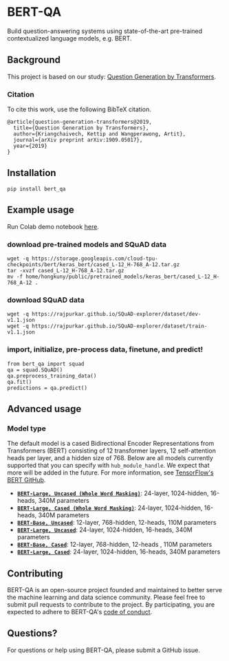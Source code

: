 # BERT-QA
Build question-answering systems using state-of-the-art pre-trained contextualized language models, e.g. BERT.

## Background

This project is based on our study: [Question Generation by Transformers](https://arxiv.org/abs/1909.05017).

### Citation

To cite this work, use the following BibTeX citation.

```
@article{question-generation-transformers@2019,
  title={Question Generation by Transformers},
  author={Kriangchaivech, Kettip and Wangperawong, Artit},
  journal={arXiv preprint arXiv:1909.05017},
  year={2019}
}
```

## Installation
```
pip install bert_qa
```

## Example usage
Run Colab demo notebook [here](https://colab.research.google.com/drive/1-tLvxSuI0ik2BaruaY_Ivoh_4eobWzEW).

### download pre-trained models and SQuAD data
```
wget -q https://storage.googleapis.com/cloud-tpu-checkpoints/bert/keras_bert/cased_L-12_H-768_A-12.tar.gz
tar -xvzf cased_L-12_H-768_A-12.tar.gz
mv -f home/hongkuny/public/pretrained_models/keras_bert/cased_L-12_H-768_A-12 .
```

### download SQuAD data
```
wget -q https://rajpurkar.github.io/SQuAD-explorer/dataset/dev-v1.1.json
wget -q https://rajpurkar.github.io/SQuAD-explorer/dataset/train-v1.1.json
```

### import, initialize, pre-process data, finetune, and predict!
```
from bert_qa import squad
qa = squad.SQuAD()
qa.preprocess_training_data()
qa.fit()
predictions = qa.predict()
```

## Advanced usage

### Model type
The default model is a cased Bidirectional Encoder Representations from Transformers (BERT) consisting of 12 transformer layers, 12 self-attention heads per layer, and a hidden size of 768. Below are all models currently supported that you can specify with `hub_module_handle`. We expect that more will be added in the future. For more information, see [TensorFlow's BERT GitHub](https://github.com/tensorflow/models/blob/master/official/nlp/bert/README.md).

*   **[`BERT-Large, Uncased (Whole Word Masking)`](https://storage.googleapis.com/cloud-tpu-checkpoints/bert/keras_bert/wwm_uncased_L-24_H-1024_A-16.tar.gz)**:
    24-layer, 1024-hidden, 16-heads, 340M parameters
*   **[`BERT-Large, Cased (Whole Word Masking)`](https://storage.googleapis.com/cloud-tpu-checkpoints/bert/keras_bert/wwm_cased_L-24_H-1024_A-16.tar.gz)**:
    24-layer, 1024-hidden, 16-heads, 340M parameters
*   **[`BERT-Base, Uncased`](https://storage.googleapis.com/cloud-tpu-checkpoints/bert/keras_bert/uncased_L-12_H-768_A-12.tar.gz)**:
    12-layer, 768-hidden, 12-heads, 110M parameters
*   **[`BERT-Large, Uncased`](https://storage.googleapis.com/cloud-tpu-checkpoints/bert/keras_bert/uncased_L-24_H-1024_A-16.tar.gz)**:
    24-layer, 1024-hidden, 16-heads, 340M parameters
*   **[`BERT-Base, Cased`](https://storage.googleapis.com/cloud-tpu-checkpoints/bert/keras_bert/cased_L-12_H-768_A-12.tar.gz)**:
    12-layer, 768-hidden, 12-heads , 110M parameters
*   **[`BERT-Large, Cased`](https://storage.googleapis.com/cloud-tpu-checkpoints/bert/keras_bert/cased_L-24_H-1024_A-16.tar.gz)**:
    24-layer, 1024-hidden, 16-heads, 340M parameters


## Contributing
BERT-QA is an open-source project founded and maintained to better serve the machine learning and data science community. Please feel free to submit pull requests to contribute to the project. By participating, you are expected to adhere to BERT-QA's [code of conduct](CODE_OF_CONDUCT.md).

## Questions?
For questions or help using BERT-QA, please submit a GitHub issue.

